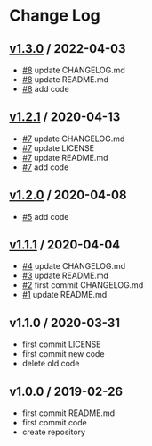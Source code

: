 # Change Log

## [v1.3.0](https://github.com/KoyanagiHitoshi/AtCoder/releases/tag/v1.3.0) / 2022-04-03

* [#8](https://github.com/KoyanagiHitoshi/AtCoder/pull/8) update CHANGELOG.md
* [#8](https://github.com/KoyanagiHitoshi/AtCoder/pull/8) update README.md 
* [#8](https://github.com/KoyanagiHitoshi/AtCoder/pull/8) add code

## [v1.2.1](https://github.com/KoyanagiHitoshi/AtCoder/releases/tag/v1.2.1) / 2020-04-13

* [#7](https://github.com/KoyanagiHitoshi/AtCoder/pull/7) update CHANGELOG.md 
* [#7](https://github.com/KoyanagiHitoshi/AtCoder/pull/7) update LICENSE
* [#7](https://github.com/KoyanagiHitoshi/AtCoder/pull/7) update README.md 
* [#7](https://github.com/KoyanagiHitoshi/AtCoder/pull/7) add code

## [v1.2.0](https://github.com/KoyanagiHitoshi/AtCoder/releases/tag/v1.2.0) / 2020-04-08

* [#5](https://github.com/KoyanagiHitoshi/AtCoder/pull/5) add code

## [v1.1.1](https://github.com/KoyanagiHitoshi/AtCoder/releases/tag/v1.1.1) / 2020-04-04

* [#4](https://github.com/KoyanagiHitoshi/AtCoder/pull/4) update CHANGELOG.md
* [#3](https://github.com/KoyanagiHitoshi/AtCoder/pull/3) update README.md
* [#2](https://github.com/KoyanagiHitoshi/AtCoder/pull/2) first commit CHANGELOG.md
* [#1](https://github.com/KoyanagiHitoshi/AtCoder/pull/1) update README.md

## v1.1.0 / 2020-03-31

* first commit LICENSE
* first commit new code
* delete old code

## v1.0.0 / 2019-02-26

* first commit README.md
* first commit code
* create repository
